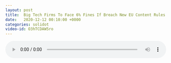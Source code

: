 ```yaml
---
layout: post
title:  Big Tech Firms To Face 6% Fines If Breach New EU Content Rules
date:   2020-12-12 00:10:00 +0000
categories: solidot
video-id: O3hTCDAW5ro
---
```


<audio src="/assets/5a18d50dff598e38282240327bf3e4e1.mp3" style="width: 100%;" controls></audio>

